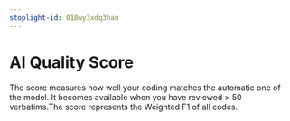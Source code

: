 ```yaml
---
stoplight-id: 018wy3xdq3han
---
```


# AI Quality Score
The score measures how well your coding matches the automatic one of the model. It becomes available when you have reviewed > 50 verbatims.The score represents the Weighted F1 of all codes.

